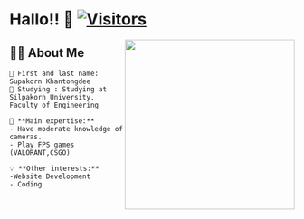 # Hallo!! 👋 [![Visitors](https://visitor-badge.laobi.icu/badge?page_id=yourusername.yourusername)](https://github.com/yourusername)

<img align="right" src="https://media.giphy.com/media/L1R1tvI9svkIWwpVYr/giphy.gif" width="300">

## 🙋‍♂️ About Me

```text
🎯 First and last name: Supakorn Khantongdee
💼 Studying : Studying at Silpakorn University, Faculty of Engineering

🔧 **Main expertise:** 
- Have moderate knowledge of cameras.
- Play FPS games (VALORANT,CSGO)

💡 **Other interests:**
-Website Development
- Coding
